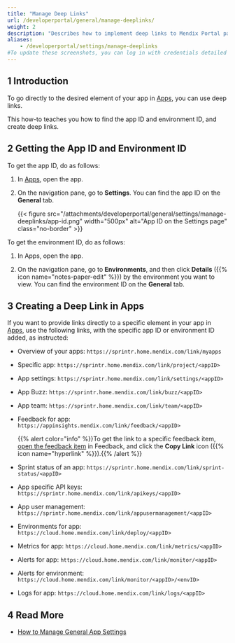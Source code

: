 ```yaml
---
title: "Manage Deep Links"
url: /developerportal/general/manage-deeplinks/
weight: 2
description: "Describes how to implement deep links to Mendix Portal pages."
aliases:
    - /developerportal/settings/manage-deeplinks
#To update these screenshots, you can log in with credentials detailed in How to Update Screenshots Using Team Apps.
---
```


## 1 Introduction

To go directly to the desired element of your app in [Apps](https://sprintr.home.mendix.com/), you can use deep links.

This how-to teaches you how to find the app ID and environment ID, and create deep links.

## 2 Getting the App ID and Environment ID

To get the app ID, do as follows:

1. In [Apps](https://sprintr.home.mendix.com/), open the app.
2. On the navigation pane, go to **Settings**. You can find the app ID on the **General** tab.

    {{< figure src="/attachments/developerportal/general/settings/manage-deeplinks/app-id.png" width="500px" alt="App ID on the Settings page" class="no-border" >}}

To get the environment ID, do as follows:

1. In Apps, open the app.

2. On the navigation pane, go to **Environments**, and then click **Details** ({{% icon name="notes-paper-edit" %}}) by the environment you want to view. You can find the environment ID on the **General** tab.

## 3 Creating a Deep Link in Apps

If you want to provide links directly to a specific element in your app in [Apps](https://sprintr.home.mendix.com/), use the following links, with the specific app ID or environment ID added, as instructed:

* Overview of your apps: `https://sprintr.home.mendix.com/link/myapps`

* Specific app: `https://sprintr.home.mendix.com/link/project/<appID>`

* App settings: `https://sprintr.home.mendix.com/link/settings/<appID>`

* App Buzz: `https://sprintr.home.mendix.com/link/buzz/<appID>`

* App team: `https://sprintr.home.mendix.com/link/team/<appID>`

* Feedback for app: `https://appinsights.mendix.com/link/feedback/<appID>`

    {{% alert color="info" %}}To get the link to a specific feedback item, [open the feedback item](/developerportal/app-insights/feedback/#feedback-details) in Feedback, and click the **Copy Link** icon ({{% icon name="hyperlink" %}}).{{% /alert %}}

* Sprint status of an app: `https://sprintr.home.mendix.com/link/sprint-status/<appID>`

* App specific API keys: `https://sprintr.home.mendix.com/link/apikeys/<appID>`

* App user management: `https://sprintr.home.mendix.com/link/appusermanagement/<appID>`

* Environments for app: `https://cloud.home.mendix.com/link/deploy/<appID>`

* Metrics for app: `https://cloud.home.mendix.com/link/metrics/<appID>`

* Alerts for app: `https://cloud.home.mendix.com/link/monitor/<appID>`

* Alerts for environment: `https://cloud.home.mendix.com/link/monitor/<appID>/<envID>`

* Logs for app: `https://cloud.home.mendix.com/link/logs/<appID>`

## 4 Read More

* [How to Manage General App Settings](/developerportal/collaborate/general-settings/)

